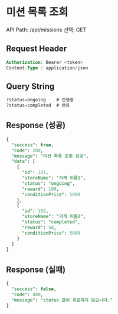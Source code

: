# 미션 목록 조회

API Path: /api/missions
선택: GET

## **Request Header**

```sql
Authorization: Bearer <token>
Content-Type : application/json
```

## Query String

```sql
?status=ongoing    # 진행중
?status=completed  # 완료
```

## Response (성공)

```sql
{
  "success": true,
  "code": 200,
  "message": "미션 목록 조회 성공",
  "data": [
    { 
      "id": 101, 
      "storeName": "가게 이름1", 
      "status": "ongoing", 
      "reward": 100,
      "conditionPrice": 5000
    },
    { 
      "id": 102, 
      "storeName": "가게 이름2", 
      "status": "completed", 
      "reward": 50,
      "conditionPrice": 5000
    }
  ]
}
```

## Response (실패)

```sql
{
  "success": false,
  "code": 400,
  "message": "status 값이 유효하지 않습니다."
}
```